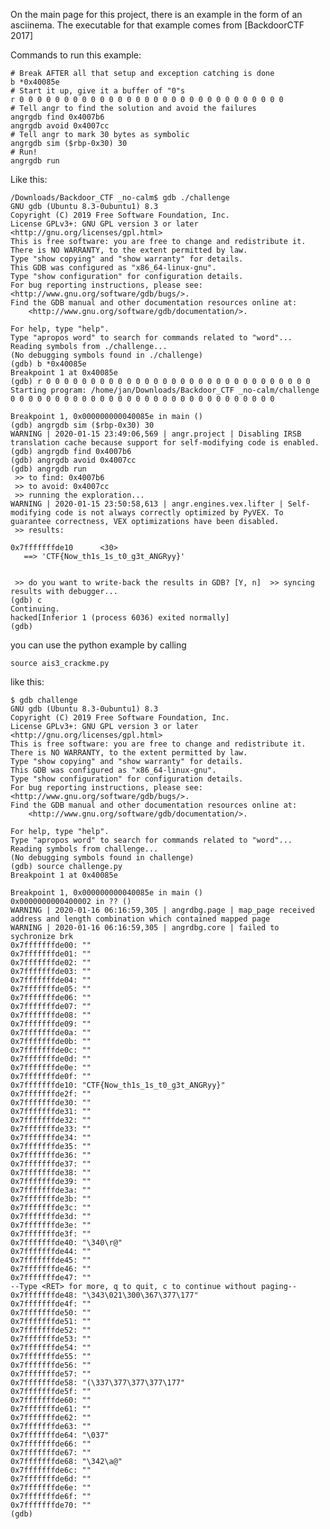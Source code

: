 On the main page for this project, there is an example in the form of an asciinema. The executable for that example comes from [BackdoorCTF 2017]

Commands to run this example:
```
# Break AFTER all that setup and exception catching is done
b *0x40085e
# Start it up, give it a buffer of "0"s
r 0 0 0 0 0 0 0 0 0 0 0 0 0 0 0 0 0 0 0 0 0 0 0 0 0 0 0 0 0 0
# Tell angr to find the solution and avoid the failures
angrgdb find 0x4007b6
angrgdb avoid 0x4007cc
# Tell angr to mark 30 bytes as symbolic
angrgdb sim ($rbp-0x30) 30 
# Run!
angrgdb run
```
Like this:
```
/Downloads/Backdoor_CTF _no-calm$ gdb ./challenge 
GNU gdb (Ubuntu 8.3-0ubuntu1) 8.3
Copyright (C) 2019 Free Software Foundation, Inc.
License GPLv3+: GNU GPL version 3 or later <http://gnu.org/licenses/gpl.html>
This is free software: you are free to change and redistribute it.
There is NO WARRANTY, to the extent permitted by law.
Type "show copying" and "show warranty" for details.
This GDB was configured as "x86_64-linux-gnu".
Type "show configuration" for configuration details.
For bug reporting instructions, please see:
<http://www.gnu.org/software/gdb/bugs/>.
Find the GDB manual and other documentation resources online at:
    <http://www.gnu.org/software/gdb/documentation/>.

For help, type "help".
Type "apropos word" to search for commands related to "word"...
Reading symbols from ./challenge...
(No debugging symbols found in ./challenge)
(gdb) b *0x40085e
Breakpoint 1 at 0x40085e
(gdb) r 0 0 0 0 0 0 0 0 0 0 0 0 0 0 0 0 0 0 0 0 0 0 0 0 0 0 0 0 0 0
Starting program: /home/jan/Downloads/Backdoor_CTF _no-calm/challenge 0 0 0 0 0 0 0 0 0 0 0 0 0 0 0 0 0 0 0 0 0 0 0 0 0 0 0 0 0 0

Breakpoint 1, 0x000000000040085e in main ()
(gdb) angrgdb sim ($rbp-0x30) 30 
WARNING | 2020-01-15 23:49:06,569 | angr.project | Disabling IRSB translation cache because support for self-modifying code is enabled.
(gdb) angrgdb find 0x4007b6
(gdb) angrgdb avoid 0x4007cc
(gdb) angrgdb run
 >> to find: 0x4007b6
 >> to avoid: 0x4007cc
 >> running the exploration...
WARNING | 2020-01-15 23:50:58,613 | angr.engines.vex.lifter | Self-modifying code is not always correctly optimized by PyVEX. To guarantee correctness, VEX optimizations have been disabled.
 >> results:

0x7fffffffde10      <30>
   ==> 'CTF{Now_th1s_1s_t0_g3t_ANGRyy}'


 >> do you want to write-back the results in GDB? [Y, n]  >> syncing results with debugger...
(gdb) c
Continuing.
hacked[Inferior 1 (process 6036) exited normally]
(gdb) 

```
you can use the python example by calling

```source ais3_crackme.py```

like this:
```
$ gdb challenge 
GNU gdb (Ubuntu 8.3-0ubuntu1) 8.3
Copyright (C) 2019 Free Software Foundation, Inc.
License GPLv3+: GNU GPL version 3 or later <http://gnu.org/licenses/gpl.html>
This is free software: you are free to change and redistribute it.
There is NO WARRANTY, to the extent permitted by law.
Type "show copying" and "show warranty" for details.
This GDB was configured as "x86_64-linux-gnu".
Type "show configuration" for configuration details.
For bug reporting instructions, please see:
<http://www.gnu.org/software/gdb/bugs/>.
Find the GDB manual and other documentation resources online at:
    <http://www.gnu.org/software/gdb/documentation/>.

For help, type "help".
Type "apropos word" to search for commands related to "word"...
Reading symbols from challenge...
(No debugging symbols found in challenge)
(gdb) source challenge.py 
Breakpoint 1 at 0x40085e

Breakpoint 1, 0x000000000040085e in main ()
0x0000000000400002 in ?? ()
WARNING | 2020-01-16 06:16:59,305 | angrdbg.page | map_page received address and length combination which contained mapped page
WARNING | 2020-01-16 06:16:59,305 | angrdbg.core | failed to sychronize brk
0x7fffffffde00:	""
0x7fffffffde01:	""
0x7fffffffde02:	""
0x7fffffffde03:	""
0x7fffffffde04:	""
0x7fffffffde05:	""
0x7fffffffde06:	""
0x7fffffffde07:	""
0x7fffffffde08:	""
0x7fffffffde09:	""
0x7fffffffde0a:	""
0x7fffffffde0b:	""
0x7fffffffde0c:	""
0x7fffffffde0d:	""
0x7fffffffde0e:	""
0x7fffffffde0f:	""
0x7fffffffde10:	"CTF{Now_th1s_1s_t0_g3t_ANGRyy}"
0x7fffffffde2f:	""
0x7fffffffde30:	""
0x7fffffffde31:	""
0x7fffffffde32:	""
0x7fffffffde33:	""
0x7fffffffde34:	""
0x7fffffffde35:	""
0x7fffffffde36:	""
0x7fffffffde37:	""
0x7fffffffde38:	""
0x7fffffffde39:	""
0x7fffffffde3a:	""
0x7fffffffde3b:	""
0x7fffffffde3c:	""
0x7fffffffde3d:	""
0x7fffffffde3e:	""
0x7fffffffde3f:	""
0x7fffffffde40:	"\340\r@"
0x7fffffffde44:	""
0x7fffffffde45:	""
0x7fffffffde46:	""
0x7fffffffde47:	""
--Type <RET> for more, q to quit, c to continue without paging--
0x7fffffffde48:	"\343\021\300\367\377\177"
0x7fffffffde4f:	""
0x7fffffffde50:	""
0x7fffffffde51:	""
0x7fffffffde52:	""
0x7fffffffde53:	""
0x7fffffffde54:	""
0x7fffffffde55:	""
0x7fffffffde56:	""
0x7fffffffde57:	""
0x7fffffffde58:	"(\337\377\377\377\177"
0x7fffffffde5f:	""
0x7fffffffde60:	""
0x7fffffffde61:	""
0x7fffffffde62:	""
0x7fffffffde63:	""
0x7fffffffde64:	"\037"
0x7fffffffde66:	""
0x7fffffffde67:	""
0x7fffffffde68:	"\342\a@"
0x7fffffffde6c:	""
0x7fffffffde6d:	""
0x7fffffffde6e:	""
0x7fffffffde6f:	""
0x7fffffffde70:	""
(gdb) 

```
